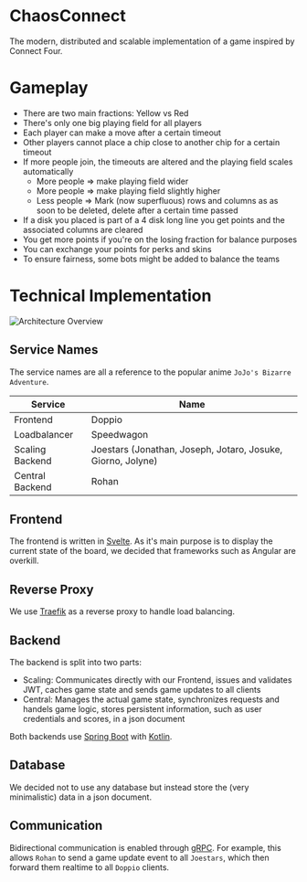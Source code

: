 # ChaosConnect
The modern, distributed and scalable implementation of a game inspired by Connect Four.

# Gameplay
- There are two main fractions: Yellow vs Red
- There's only one big playing field for all players
- Each player can make a move after a certain timeout
- Other players cannot place a chip close to another chip for a certain timeout
- If more people join, the timeouts are altered and the playing field scales automatically
  - More people => make playing field wider
  - More people => make playing field slightly higher
  - Less people => Mark (now superfluous) rows and columns as as soon to be deleted, delete after a certain time passed
- If a disk you placed is part of a 4 disk long line you get points and the associated columns are cleared
- You get more points if you're on the losing fraction for balance purposes
- You can exchange your points for perks and skins
- To ensure fairness, some bots might be added to balance the teams

# Technical Implementation

![Architecture Overview](https://www.plantuml.com/plantuml/png/VP91RzGm48Nl_XN3YkikMdfTHQLmwg6WqYCNuymw9ex7jSVRLgZ_dOcpZKeWlLWQlyylpy-vpAmJby6hTouONrg4WoTB-KDBfiUqYw8r_uYMOhSg_ieKLgIUsBirCL9ccp3V-nKWdz0pRfsP_HKxzWXtQBf00Zt1rnEcayC7fNBlGjH93p1G8DCb6X0u5Nobj7ZKnVCTFl8dxsmOC30OMJ0f5RNfjKNO7DvFPJGR-Aq04XhMmVgglChK_0XVA4P76z0PZed49hHouBvWgV1Kct3V8sBxe2s5oiP4Zqy2pb-y9XmV9bSr6osbsIiHnQz6M8IOQXNVQmgQEpsv1cfn_oQSCNOp-l5Db7MY6RqGz5cjmRVqac1iCcb_JYu7ZcvYnr-agKZxKxO3iMnVkTQDZew2zc1e64fmHeypS9Ues0xixRVFzTpDNZshbuvXsvmxhAkCYz9KxG8EMr4MeUhLLvMB_of_Zo20N4FTx65NTlF3d-Tbad4txPQEbxAKmVy1)

## Service Names
The service names are all a reference to the popular anime `JoJo's Bizarre Adventure`.

| Service | Name |
| ------- | ---- |
| Frontend | Doppio |
| Loadbalancer | Speedwagon |
| Scaling Backend | Joestars (Jonathan, Joseph, Jotaro, Josuke, Giorno, Jolyne) |
| Central Backend | Rohan |

## Frontend
The frontend is written in [Svelte](https://svelte.dev/). As it's main purpose is to display the current state of the board, we decided that frameworks such as Angular are overkill.

## Reverse Proxy
We use [Traefik](https://doc.traefik.io/traefik/) as a reverse proxy to handle load balancing.

## Backend
The backend is split into two parts:
* Scaling: Communicates directly with our Frontend, issues and validates JWT, caches game state and sends game updates to all clients
* Central: Manages the actual game state, synchronizes requests and handels game logic, stores persistent information, such as user credentials and scores, in a json document

Both backends use [Spring Boot](https://spring.io/) with [Kotlin](https://kotlinlang.org/).

## Database
We decided not to use any database but instead store the (very minimalistic) data in a json document.

## Communication
Bidirectional communication is enabled through [gRPC](https://grpc.io/). For example, this allows `Rohan` to send a game update event to all `Joestars`, which then forward them realtime to all `Doppio` clients.
